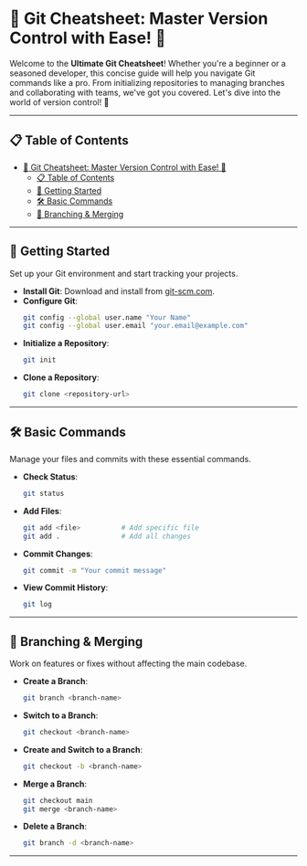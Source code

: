 # 🚀 Git Cheatsheet: Master Version Control with Ease! 🌟

Welcome to the **Ultimate Git Cheatsheet**! Whether you're a beginner or a seasoned developer, this concise guide will help you navigate Git commands like a pro. From initializing repositories to managing branches and collaborating with teams, we've got you covered. Let's dive into the world of version control! 🎉

---

## 📋 Table of Contents
- [🚀 Git Cheatsheet: Master Version Control with Ease! 🌟](#-git-cheatsheet-master-version-control-with-ease-)
  - [📋 Table of Contents](#-table-of-contents)
  - [🌱 Getting Started](#-getting-started)
  - [🛠 Basic Commands](#-basic-commands)
  - [🌿 Branching \& Merging](#-branching--merging)

---

## 🌱 Getting Started
Set up your Git environment and start tracking your projects.

- **Install Git**: Download and install from [git-scm.com](https://git-scm.com/).
- **Configure Git**:
  ```bash
  git config --global user.name "Your Name"
  git config --global user.email "your.email@example.com"
  ```
- **Initialize a Repository**:
  ```bash
  git init
  ```
- **Clone a Repository**:
  ```bash
  git clone <repository-url>
  ```

---

## 🛠 Basic Commands
Manage your files and commits with these essential commands.

- **Check Status**:
  ```bash
  git status
  ```
- **Add Files**:
  ```bash
  git add <file>          # Add specific file
  git add .               # Add all changes
  ```
- **Commit Changes**:
  ```bash
  git commit -m "Your commit message"
  ```
- **View Commit History**:
  ```bash
  git log
  ```

---

## 🌿 Branching & Merging
Work on features or fixes without affecting the main codebase.

- **Create a Branch**:
  ```bash
  git branch <branch-name>
  ```
- **Switch to a Branch**:
  ```bash
  git checkout <branch-name>
  ```
- **Create and Switch to a Branch**:
  ```bash
  git checkout -b <branch-name>
  ```
- **Merge a Branch**:
  ```bash
  git checkout main
  git merge <branch-name>
  ```
- **Delete a Branch**:
  ```bash
  git branch -d <branch-name>
  ```

---
